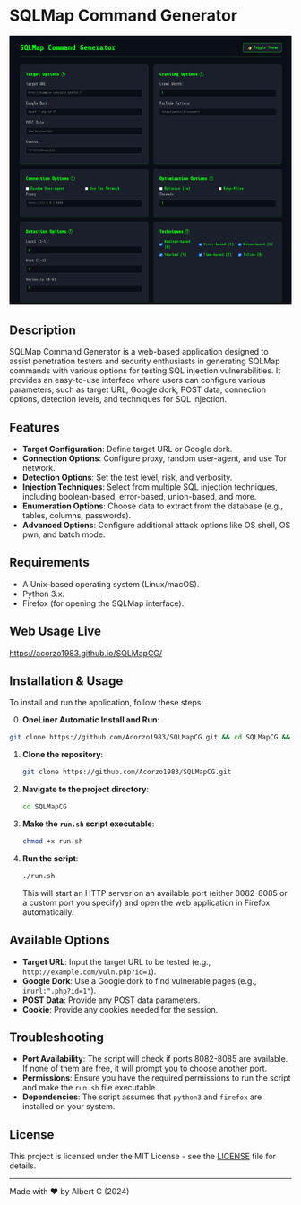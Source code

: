 # SQLMap Command Generator
<img alt="SQLMap Command Generator" src="image_sqlmapcg.png"> </img>

## Description

SQLMap Command Generator is a web-based application designed to assist penetration testers and security enthusiasts in generating SQLMap commands with various options for testing SQL injection vulnerabilities. It provides an easy-to-use interface where users can configure various parameters, such as target URL, Google dork, POST data, connection options, detection levels, and techniques for SQL injection.

## Features

- **Target Configuration**: Define target URL or Google dork.
- **Connection Options**: Configure proxy, random user-agent, and use Tor network.
- **Detection Options**: Set the test level, risk, and verbosity.
- **Injection Techniques**: Select from multiple SQL injection techniques, including boolean-based, error-based, union-based, and more.
- **Enumeration Options**: Choose data to extract from the database (e.g., tables, columns, passwords).
- **Advanced Options**: Configure additional attack options like OS shell, OS pwn, and batch mode.

## Requirements

- A Unix-based operating system (Linux/macOS).
- Python 3.x.
- Firefox (for opening the SQLMap interface).


## Web Usage Live

https://acorzo1983.github.io/SQLMapCG/


## Installation & Usage

To install and run the application, follow these steps:

0. **OneLiner Automatic Install and Run**:

```bash
git clone https://github.com/Acorzo1983/SQLMapCG.git && cd SQLMapCG && chmod +x run.sh && ./run.sh
```

1. **Clone the repository**:

   ```bash
   git clone https://github.com/Acorzo1983/SQLMapCG.git
   ```

2. **Navigate to the project directory**:

   ```bash
   cd SQLMapCG
   ```

3. **Make the `run.sh` script executable**:

   ```bash
   chmod +x run.sh
   ```

4. **Run the script**:

   ```bash
   ./run.sh
   ```

   This will start an HTTP server on an available port (either 8082-8085 or a custom port you specify) and open the web application in Firefox automatically.

## Available Options

- **Target URL**: Input the target URL to be tested (e.g., `http://example.com/vuln.php?id=1`).
- **Google Dork**: Use a Google dork to find vulnerable pages (e.g., `inurl:".php?id=1"`).
- **POST Data**: Provide any POST data parameters.
- **Cookie**: Provide any cookies needed for the session.

## Troubleshooting

- **Port Availability**: The script will check if ports 8082-8085 are available. If none of them are free, it will prompt you to choose another port.
- **Permissions**: Ensure you have the required permissions to run the script and make the `run.sh` file executable.
- **Dependencies**: The script assumes that `python3` and `firefox` are installed on your system.

## License

This project is licensed under the MIT License - see the [LICENSE](LICENSE) file for details.

---

Made with ❤️ by Albert C (2024)
